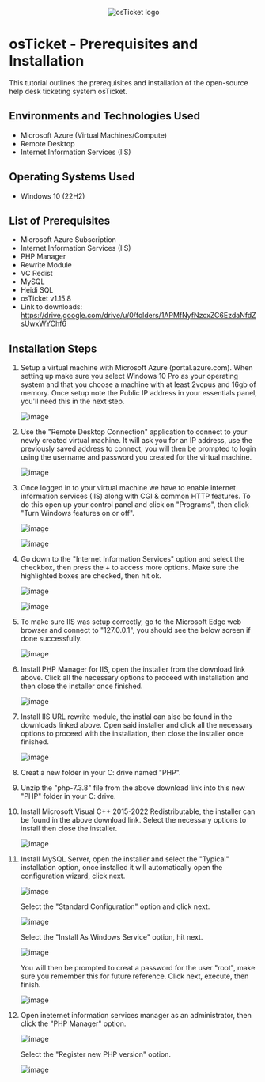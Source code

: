 <p align="center">
<img src="https://i.imgur.com/Clzj7Xs.png" alt="osTicket logo"/>
</p>

<h1>osTicket - Prerequisites and Installation</h1>
This tutorial outlines the prerequisites and installation of the open-source help desk ticketing system osTicket.<br />


<h2>Environments and Technologies Used</h2>

- Microsoft Azure (Virtual Machines/Compute)
- Remote Desktop
- Internet Information Services (IIS)

<h2>Operating Systems Used </h2>

- Windows 10</b> (22H2)

<h2>List of Prerequisites</h2>

  - Microsoft Azure Subscription
  - Internet Information Services (IIS)
  - PHP Manager
  - Rewrite Module
  - VC Redist
  - MySQL
  - Heidi SQL
  - osTicket v1.15.8
  - Link to downloads: https://drive.google.com/drive/u/0/folders/1APMfNyfNzcxZC6EzdaNfdZsUwxWYChf6

<h2>Installation Steps</h2>

1) Setup a virtual machine with Microsoft Azure (portal.azure.com). When setting up make sure you select Windows 10 Pro as your operating system and that you choose a machine with at least 2vcpus and 16gb of     memory. Once setup note the Public IP address in your essentials panel, you'll need this in the next step.

   ![image](https://github.com/jvilleda96/osticket-prereqs/assets/147073936/1a335469-0fcf-43a2-b9f7-9a469036a96e)

2) Use the "Remote Desktop Connection" application to connect to your newly created virtual machine. It will ask you for an IP address, use the previously saved address to connect, you will then be prompted      to login using the username and password you created for the virtual machine.

   ![image](https://github.com/jvilleda96/osticket-prereqs/assets/147073936/aef22eaf-6294-4965-b4dd-725116742408)

3) Once logged in to your virtual machine we have to enable internet information services (IIS) along with CGI & common HTTP features. To do this open up your control panel and click on "Programs", then click    "Turn Windows features on or off".

    ![image](https://github.com/jvilleda96/osticket-prereqs/assets/147073936/5d07dc97-9985-4a98-b8a5-47f3c1adc613) 

    ![image](https://github.com/jvilleda96/osticket-prereqs/assets/147073936/eb09f916-ee3e-4e94-b76e-e51d75050c66)

4) Go down to the "Internet Information Services" option and select the checkbox, then press the + to access more options. Make sure the highlighted boxes are checked, then hit ok.

     ![image](https://github.com/jvilleda96/osticket-prereqs/assets/147073936/888663a1-aaf6-4845-97fe-5465605a2381)

     ![image](https://github.com/jvilleda96/osticket-prereqs/assets/147073936/2b3cf1ae-4079-4746-8f7e-55b23184eac9)

5) To make sure IIS was setup correctly, go to the Microsoft Edge web browser and connect to "127.0.0.1", you should see the below screen if done successfully.

     ![image](https://github.com/jvilleda96/osticket-prereqs/assets/147073936/e9c30b96-f29a-4dd3-8bca-90949bd281b6)

6) Install PHP Manager for IIS, open the installer from the download link above. Click all the necessary options to proceed with installation and then close the installer once finished.

     ![image](https://github.com/jvilleda96/osticket-prereqs/assets/147073936/8c8fb509-d126-4a38-95a9-92298e5b9aec)

7) Install IIS URL rewrite module, the instlal can also be found in the downloads linked above. Open said installer and click all the necessary options to proceed with the installation, then close the            installer once finished.

     ![image](https://github.com/jvilleda96/osticket-prereqs/assets/147073936/edb6def0-d962-4dae-96b2-88fa289c907e)

8) Creat a new folder in your C: drive named "PHP".

9) Unzip the "php-7.3.8" file from the above download link into this new "PHP" folder in your C: drive.

10) Install Microsoft Visual C++ 2015-2022 Redistributable, the installer can be found in the above download link. Select the necessary options to install then close the installer.

     ![image](https://github.com/jvilleda96/osticket-prereqs/assets/147073936/ad5f33ca-671e-4e5e-9eb1-3a7a3ad717d7)

11) Install MySQL Server, open the installer and select the "Typical" installation option, once installed it will automatically open the configuration wizard, click next. 

     ![image](https://github.com/jvilleda96/osticket-prereqs/assets/147073936/c6955e37-d8fe-4cc5-8fe3-0763861e3a13)

     Select the "Standard Configuration" option and click next.

     ![image](https://github.com/jvilleda96/osticket-prereqs/assets/147073936/4a8915d9-9e96-45b4-bba2-e07a0fa3ce4f)

     Select the "Install As Windows Service" option, hit next.  

     ![image](https://github.com/jvilleda96/osticket-prereqs/assets/147073936/7af67fec-6c55-4e63-9c12-cbd3edf929b7)

     You will then be prompted to creat a password for the user "root", make sure you remember this for future reference. Click next, execute, then finish.

     ![image](https://github.com/jvilleda96/osticket-prereqs/assets/147073936/28daed00-8cb2-4695-a2f8-45b79142d876)

12) Open ineternet information services manager as an administrator, then click the "PHP Manager" option.

     ![image](https://github.com/jvilleda96/osticket-prereqs/assets/147073936/c134f557-eb3c-4a54-a05a-e40ee165a95c)

     Select the "Register new PHP version" option.

     ![image](https://github.com/jvilleda96/osticket-prereqs/assets/147073936/965ac2f5-b1a4-4657-8bf7-987971ba2c46)

    


    
